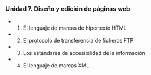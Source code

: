 ### Unidad 7. Diseño y edición de páginas web

- 1. El lenguaje de marcas de hipertexto HTML
- 2. El protocolo de transferencia de ficheros FTP
- 3. Los estándares de accesibilidad de la información
- 4. El lenguaje de marcas XML 
